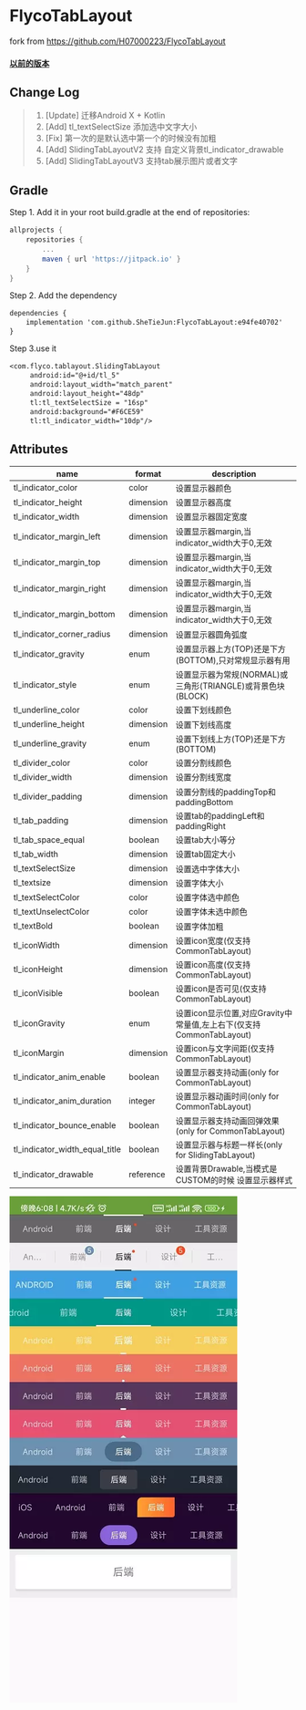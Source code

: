 # FlycoTabLayout

fork from  https://github.com/H07000223/FlycoTabLayout

#### [以前的版本](https://github.com/SheTieJun/FlycoTabLayout/blob/master/OLD_README.md)

## Change Log

> 1. [Update] 迁移Android X + Kotlin
> 2. [Add]  tl_textSelectSize 添加选中文字大小
> 3. [Fix]  第一次的是默认选中第一个的时候没有加粗
> 4. [Add]  SlidingTabLayoutV2 支持 自定义背景tl_indicator_drawable
> 5. [Add]  SlidingTabLayoutV3 支持tab展示图片或者文字

## Gradle

Step 1. Add it in your root build.gradle at the end of repositories:

```groovy
allprojects {
    repositories {
        ...
        maven { url 'https://jitpack.io' }
    }
}
```

Step 2. Add the dependency

```
dependencies {
    implementation 'com.github.SheTieJun:FlycoTabLayout:e94fe40702'
}
```

Step 3.use it

```
<com.flyco.tablayout.SlidingTabLayout
     android:id="@+id/tl_5"
     android:layout_width="match_parent"
     android:layout_height="48dp"
     tl:tl_textSelectSize = "16sp"
     android:background="#F6CE59"
     tl:tl_indicator_width="10dp"/>
```

## Attributes

| name                           | format    | description                                                  |
| ------------------------------ | --------- | ------------------------------------------------------------ |
| tl_indicator_color             | color     | 设置显示器颜色                                               |
| tl_indicator_height            | dimension | 设置显示器高度                                               |
| tl_indicator_width             | dimension | 设置显示器固定宽度                                           |
| tl_indicator_margin_left       | dimension | 设置显示器margin,当indicator_width大于0,无效                 |
| tl_indicator_margin_top        | dimension | 设置显示器margin,当indicator_width大于0,无效                 |
| tl_indicator_margin_right      | dimension | 设置显示器margin,当indicator_width大于0,无效                 |
| tl_indicator_margin_bottom     | dimension | 设置显示器margin,当indicator_width大于0,无效                 |
| tl_indicator_corner_radius     | dimension | 设置显示器圆角弧度                                           |
| tl_indicator_gravity           | enum      | 设置显示器上方(TOP)还是下方(BOTTOM),只对常规显示器有用       |
| tl_indicator_style             | enum      | 设置显示器为常规(NORMAL)或三角形(TRIANGLE)或背景色块(BLOCK)  |
| tl_underline_color             | color     | 设置下划线颜色                                               |
| tl_underline_height            | dimension | 设置下划线高度                                               |
| tl_underline_gravity           | enum      | 设置下划线上方(TOP)还是下方(BOTTOM)                          |
| tl_divider_color               | color     | 设置分割线颜色                                               |
| tl_divider_width               | dimension | 设置分割线宽度                                               |
| tl_divider_padding             | dimension | 设置分割线的paddingTop和paddingBottom                        |
| tl_tab_padding                 | dimension | 设置tab的paddingLeft和paddingRight                           |
| tl_tab_space_equal             | boolean   | 设置tab大小等分                                              |
| tl_tab_width                   | dimension | 设置tab固定大小                                              |
| tl_textSelectSize              | dimension | 设置选中字体大小                                             |
| tl_textsize                    | dimension | 设置字体大小                                                 |
| tl_textSelectColor             | color     | 设置字体选中颜色                                             |
| tl_textUnselectColor           | color     | 设置字体未选中颜色                                           |
| tl_textBold                    | boolean   | 设置字体加粗                                                 |
| tl_iconWidth                   | dimension | 设置icon宽度(仅支持CommonTabLayout)                          |
| tl_iconHeight                  | dimension | 设置icon高度(仅支持CommonTabLayout)                          |
| tl_iconVisible                 | boolean   | 设置icon是否可见(仅支持CommonTabLayout)                      |
| tl_iconGravity                 | enum      | 设置icon显示位置,对应Gravity中常量值,左上右下(仅支持CommonTabLayout) |
| tl_iconMargin                  | dimension | 设置icon与文字间距(仅支持CommonTabLayout)                    |
| tl_indicator_anim_enable       | boolean   | 设置显示器支持动画(only for CommonTabLayout)                 |
| tl_indicator_anim_duration     | integer   | 设置显示器动画时间(only for CommonTabLayout)                 |
| tl_indicator_bounce_enable     | boolean   | 设置显示器支持动画回弹效果(only for CommonTabLayout)         |
| tl_indicator_width_equal_title | boolean   | 设置显示器与标题一样长(only for SlidingTabLayout)            |
| tl_indicator_drawable           |reference|设置背景Drawable,当模式是CUSTOM的时候 设置显示器样式                    |


![](tablayoutsamples.webp)